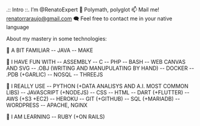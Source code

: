 .:: Intro ::.
I’m @RenatoExpert
🧠 Polymath, polyglot
📫 Mail me! renatorraraujo@gmail.com
🗨️ Feel free to contact me in your native language


About my mastery in some technologies:

👀 A BIT FAMILIAR
-- JAVA
-- MAKE

💞️ I HAVE FUN WITH
-- ASSEMBLY
-- C
-- PHP
-- BASH
-- WEB CANVAS AND SVG
-- .OBJ (WRITING AND MANUPULATING BY HAND)
-- DOCKER
-- .PDB (+GARLIC)
-- NOSQL
-- THREEJS

👋 I REALLY USE
-- PYTHON (+DATA ANALISYS AND A.I. MOST COMMON LIBS)
-- JAVASCRIPT (+NODEJS)
-- CSS
-- HTML
-- DART (+FLUTTER)
-- AWS (+S3 +EC2)
-- HEROKU
-- GIT (+GITHUB)
-- SQL (+MARIADB)
-- WORDPRESS
-- APACHE, NGINX

🌱 I AM LEARNING
-- RUBY (+ON RAILS)


<!---
RenatoExpert/RenatoExpert is a ✨ special ✨ repository because its `README.md` (this file) appears on your GitHub profile.
You can click the Preview link to take a look at your changes.
--->
